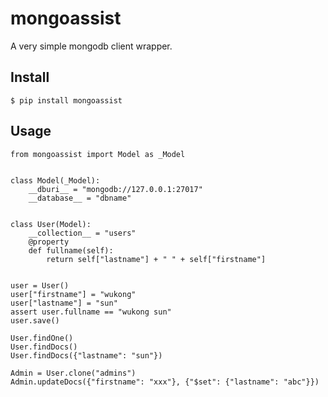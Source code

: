mongoassist
===========

A very simple mongodb client wrapper.


Install
-------
```
$ pip install mongoassist
```

Usage
-----
```
from mongoassist import Model as _Model


class Model(_Model):
    __dburi__ = "mongodb://127.0.0.1:27017"
    __database__ = "dbname"


class User(Model):
    __collection__ = "users"
    @property
    def fullname(self):
        return self["lastname"] + " " + self["firstname"]


user = User()
user["firstname"] = "wukong"
user["lastname"] = "sun"
assert user.fullname == "wukong sun"
user.save()

User.findOne()
User.findDocs()
User.findDocs({"lastname": "sun"})

Admin = User.clone("admins")
Admin.updateDocs({"firstname": "xxx"}, {"$set": {"lastname": "abc"}})
```


